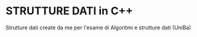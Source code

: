# STRUTTURE DATI in C++
Strutture dati create da me per l'esame di Algoritmi e strutture dati (UniBa)
